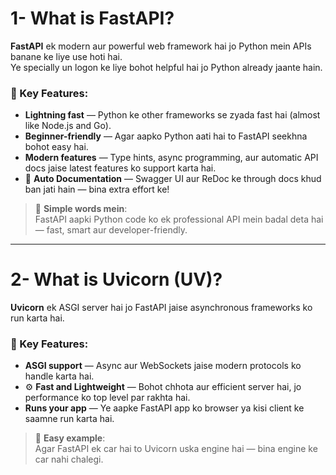 


# 1- What is FastAPI?

**FastAPI** ek modern aur powerful web framework hai jo Python mein APIs banane ke liye use hoti hai.  
Ye specially un logon ke liye bohot helpful hai jo Python already jaante hain.

### 🔹 Key Features:

-  **Lightning fast** — Python ke other frameworks se zyada fast hai (almost like Node.js and Go).
-  **Beginner-friendly** — Agar aapko Python aati hai to FastAPI seekhna bohot easy hai.
-  **Modern features** — Type hints, async programming, aur automatic API docs jaise latest features ko support karta hai.
- 📄 **Auto Documentation** — Swagger UI aur ReDoc ke through docs khud ban jati hain — bina extra effort ke!

> 🧠 **Simple words mein**:  
> FastAPI aapki Python code ko ek professional API mein badal deta hai — fast, smart aur developer-friendly.

---

# 2- What is Uvicorn (UV)?

**Uvicorn** ek ASGI server hai jo FastAPI jaise asynchronous frameworks ko run karta hai.

### 🔹 Key Features:

-  **ASGI support** — Async aur WebSockets jaise modern protocols ko handle karta hai.
- ⚙ **Fast and Lightweight** — Bohot chhota aur efficient server hai, jo performance ko top level par rakhta hai.
-  **Runs your app** — Ye aapke FastAPI app ko browser ya kisi client ke saamne run karta hai.

> 🚗 **Easy example**:  
> Agar FastAPI ek car hai to Uvicorn uska engine hai — bina engine ke car nahi chalegi.




